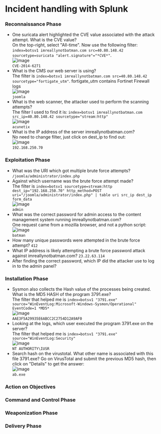 # Incident handling with Splunk

### Reconnaissance Phase
- One suricata alert highlighted the CVE value associated with the attack attempt. What is the CVE value?<br />
On the top-right, select "All-time". Now use the following filter: `index=botsv1 imreallynotbatman.com src=40.80.148.42 sourcetype=suricata "alert.signature"="*CVE*"`.<br />
![image](https://github.com/user-attachments/assets/7c8560d0-678a-481f-bbd4-5de5f58bbd34)<br />
`CVE-2014-6271`
- What is the CMS our web server is using?<br />
The filter is `index=botsv1 imreallynotbatman.com src=40.80.148.42 sourcetype="fortigate_utm"`. fortigate_utm contains Fortinet Firewall logs  <br />
![image](https://github.com/user-attachments/assets/244419d3-6995-4825-92dc-241484971f62)<br />
`joomla`
- What is the web scanner, the attacker used to perform the scanning attempts?<br />
The filter I used to find it is: `index=botsv1 imreallynotbatman.com src_ip=40.80.148.42 sourcetype="stream:http"`<br />
![image](https://github.com/user-attachments/assets/528a1b4c-b373-417a-8455-a7fdb13c7972)<br />
`acunetix`
- What is the IP address of the server imreallynotbatman.com?<br />
No need to change filter, just click on dest_ip to find out: <br />
![image](https://github.com/user-attachments/assets/12a4a478-6e26-422e-b3bf-fbcedc6e83f4)<br />
`192.168.250.70`

### Exploitation Phase
- What was the URI which got multiple brute force attempts?<br />
`/joomla/administrator/index.php`
- Against which username was the brute force attempt made?<br />
The filter is `index=botsv1 sourcetype=stream:http dest_ip="192.168.250.70" http_method=POST uri="/joomla/administrator/index.php" | table uri src_ip dest_ip form_data`<br />
![image](https://github.com/user-attachments/assets/b4dcff71-8b47-4590-895a-445133d80cdc)<br />
`admin`
- What was the correct password for admin access to the content management system running imreallynotbatman.com?<br />
One request came from a mozilla browser, and not a python script:<br />
![image](https://github.com/user-attachments/assets/cc0b5130-69ec-45ff-9e1d-b122146cf1af)<br />
`batman`
- How many unique passwords were attempted in the brute force attempt? `412`
- What IP address is likely attempting a brute force password attack against imreallynotbatman.com? `23.22.63.114`
- After finding the correct password, which IP did the attacker use to log in to the admin panel?

### Installation Phase
- Sysmon also collects the Hash value of the processes being created. What is the MD5 HASH of the program 3791.exe? <br />
The filter that helped me is `index=botsv1 "3791.exe" source="WinEventLog:Microsoft-Windows-Sysmon/Operational" EventCode=1 *MD5*`<br />
![image](https://github.com/user-attachments/assets/d3b9e771-c2d7-4ec6-bbd0-c1dcee8b78ae)<br />
`AAE3F5A29935E6ABCC2C2754D12A9AF0`
- Looking at the logs, which user executed the program 3791.exe on the server? <br />
The filter that helped me is `index=botsv1 "3791.exe" source="WinEventLog:Security"`<br />
![image](https://github.com/user-attachments/assets/67d61d46-ccae-4c09-b209-c9788788c016)<br />
`NT AUTHORITY\IUSR`
- Search hash on the virustotal. What other name is associated with this file 3791.exe? 
Go on VirusTotal and submit the previous MD5 hash, then click on "Details" to get the answer:<br />
![image](https://github.com/user-attachments/assets/032ff099-1a71-4061-af4b-10ac4f33569a)<br />
`ab.exe`

### Action on Objectives

### Command and Control Phase

### Weaponization Phase

### Delivery Phase
